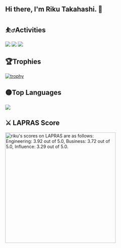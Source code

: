 
## Hi there, I'm Riku Takahashi. 👋

## ⛹️‍♂️Activities

![](http://github-profile-summary-cards.vercel.app/api/cards/profile-details?username=riku1027&theme=github)
![](http://github-profile-summary-cards.vercel.app/api/cards/repos-per-language?username=riku1027&theme=github)
![](http://github-profile-summary-cards.vercel.app/api/cards/productive-time?username=riku1027&theme=github&utcOffset=8)
<!-- ![](http://github-profile-summary-cards.vercel.app/api/cards/most-commit-language?username=riku1027&theme=github) -->


## 🏆Trophies
[![trophy](https://github-profile-trophy.vercel.app/?username=riku1027&row=2&column=4)](https://github.com/ryo-ma/github-profile-trophy)<br>

## 🟡Top Languages
![](https://github-readme-stats.vercel.app/api/top-langs/?username=riku1027)


## ⚔️ LAPRAS Score
<!--START_SECTION:lapras-card-->
<p ><a href="https://lapras.com/public/riku" target="_blank" rel="noopener noreferrer"><img alt="riku's scores on LAPRAS are as follows: Engineering: 3.92 out of 5.0, Business: 3.72 out of 5.0, Influence: 3.29 out of 5.0." src="https://lapras-card-generator.vercel.app/api/svg?e=3.92&b=3.72&i=3.29&b1=%23020E27&b2=%230E5593&i1=%23030E21&i2=%231688BF&l=en" width="350" ></a></p>
<!--END_SECTION:lapras-card-->
